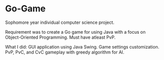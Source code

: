 # Go-Game
Sophomore year individual computer science project.

Requirement was to create a Go game for using Java with a focus on Object-Oriented Programming. Must have atleast PvP.

What I did:
GUI application using Java Swing.
Game settings customization.  
PvP, PvC, and CvC gameplay with greedy algorithm for AI.
